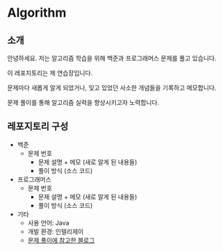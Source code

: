 # Algorithm

## 소개

안녕하세요. 저는 알고리즘 학습을 위해 백준과 프로그래머스 문제를 풀고 있습니다. 

이 레포지토리는 제 연습장입니다.

문제마다 새롭게 알게 되었거나, 잊고 있었던 사소한 개념들을 기록하고 메모합니다.

문제 풀이를 통해 알고리즘 실력을 향상시키고자 노력합니다.



## 레포지토리 구성

* 백준
    * 문제 번호
        * 문제 설명 + 메모 (새로 알게 된 내용들)
        * 풀이 방식 (소스 코드)
* 프로그래머스
    * 문제 번호
        * 문제 설명 + 메모 (새로 알게 된 내용들)
        * 풀이 방식 (소스 코드)
* 기타
    * 사용 언어: Java
    * 개발 환경: 인텔리제이
    * [문제 풀이에 참고한 블로그](https://st-lab.tistory.com/category/JAVA%20-%20%EB%B0%B1%EC%A4%80%20%5BBAEK%20JOON%5D)

